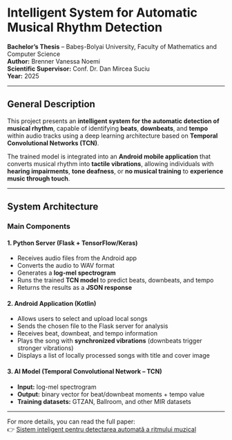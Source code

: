 # Intelligent System for Automatic Musical Rhythm Detection

**Bachelor’s Thesis** – Babeș-Bolyai University, Faculty of Mathematics and Computer Science  
**Author:** Brenner Vanessa Noemi  
**Scientific Supervisor:** Conf. Dr. Dan Mircea Suciu  
**Year:** 2025

---

## General Description

This project presents an **intelligent system for the automatic detection of musical rhythm**, capable of identifying **beats**, **downbeats**, and **tempo** within audio tracks using a deep learning architecture based on **Temporal Convolutional Networks (TCN)**.

The trained model is integrated into an **Android mobile application** that converts musical rhythm into **tactile vibrations**, allowing individuals with **hearing impairments**, **tone deafness**, or **no musical training** to **experience music through touch**.

---

## System Architecture

### Main Components

#### 1. Python Server (Flask + TensorFlow/Keras)
- Receives audio files from the Android app  
- Converts the audio to WAV format  
- Generates a **log-mel spectrogram**  
- Runs the trained **TCN model** to predict beats, downbeats, and tempo  
- Returns the results as a **JSON response**

#### 2. Android Application (Kotlin)
- Allows users to select and upload local songs  
- Sends the chosen file to the Flask server for analysis  
- Receives beat, downbeat, and tempo information  
- Plays the song with **synchronized vibrations** (downbeats trigger stronger vibrations)
- Displays a list of locally processed songs with title and cover image  

#### 3. AI Model (Temporal Convolutional Network – TCN)
- **Input:** log-mel spectrogram  
- **Output:** binary vector for beat/downbeat moments + tempo value  
- **Training datasets:** GTZAN, Ballroom, and other MIR datasets  

---

For more details, you can read the full paper:  
👉 [Sistem inteligent pentru detectarea automată a ritmului muzical](https://acrobat.adobe.com/id/urn:aaid:sc:EU:3474b25d-ca07-4437-8983-7a50079ae185)

